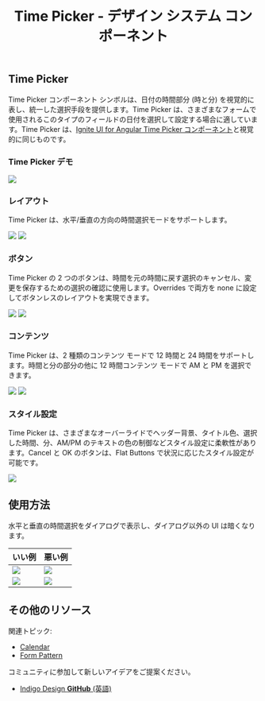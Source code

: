 ﻿---
title: Time Picker - デザイン システム コンポーネント
_description: Time Picker コンポーネント シンボルは、時間選択に必要なメカニズムを提供する時間のビジュアル表現として使用します。
_keywords: デザイン システム, Sketch, Ignite UI for Angular, コンポーネント, UI ライブラリ, ウィジェット
_language: ja
---

## Time Picker

Time Picker コンポーネント シンボルは、日付の時間部分 (時と分) を視覚的に表し、統一した選択手段を提供します。Time Picker は、さまざまなフォームで使用されるこのタイプのフィールドの日付を選択して設定する場合に適しています。Time Picker は、[Ignite UI for Angular Time Picker コンポーネント](https://jp.infragistics.com/products/ignite-ui-angular/angular/components/time_picker.html)と視覚的に同じものです。

### Time Picker デモ

![](../images/timepicker_demo.png)

### レイアウト

Time Picker は、水平/垂直の方向の時間選択モードをサポートします。

![](../images/timepicker_horizontal.png)
![](../images/timepicker_vertical.png)

### ボタン

Time Picker の 2 つのボタンは、時間を元の時間に戻す選択のキャンセル、変更を保存するための選択の確認に使用します。Overrides で両方を none に設定してボタンレスのレイアウトを実現できます。

![](../images/timepicker_buttons.png)
![](../images/timepicker_nobuttons.png)

### コンテンツ

Time Picker は、2 種類のコンテンツ モードで 12 時間と 24 時間をサポートします。時間と分の部分の他に 12 時間コンテンツ モードで AM と PM を選択できます。

![](../images/timepicker_12.png)
![](../images/timepicker_24.png)

### スタイル設定

Time Picker は、さまざまなオーバーライドでヘッダー背景、タイトル色、選択した時間、分、AM/PM のテキストの色の制御などスタイル設定に柔軟性があります。Cancel と OK のボタンは、Flat Buttons で状況に応じたスタイル設定が可能です。

![](../images/timepicker_styling.png)

## 使用方法

水平と垂直の時間選択をダイアログで表示し、ダイアログ以外の UI は暗くなります。

| いい例                                | 悪い例                               |
| --------------------------------- | ----------------------------------- |
| ![](../images/timepicker_do1.png) | ![](../images/timepicker_dont1.png) |
| ![](../images/timepicker_do2.png) | ![](../images/timepicker_dont2.png) |

## その他のリソース

関連トピック:

- [Calendar](calendar.md)
- [Form Pattern](forms.md)
  <div class="divider--half"></div>

コミュニティに参加して新しいアイデアをご提案ください。

- [Indigo Design **GitHub** (英語)](https://github.com/IgniteUI/design-system-docfx)
